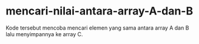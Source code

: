# mencari-nilai-antara-array-A-dan-B
Kode tersebut mencoba mencari elemen yang sama antara array A dan B lalu menyimpannya ke array C.
